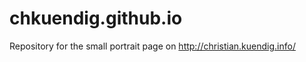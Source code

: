 chkuendig.github.io
===================
Repository for the small portrait page on http://christian.kuendig.info/
